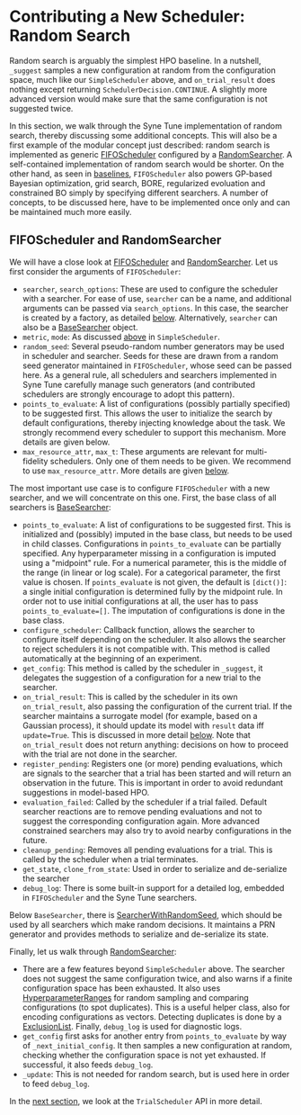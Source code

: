 # Contributing a New Scheduler: Random Search

Random search is arguably the simplest HPO baseline. In a nutshell, `_suggest`
samples a new configuration at random from the configuration space, much
like our `SimpleScheduler` above, and `on_trial_result` does nothing except
returning `SchedulerDecision.CONTINUE`. A slightly more advanced version would
make sure that the same configuration is not suggested twice.

In this section, we walk through the Syne Tune implementation of random search,
thereby discussing some additional concepts. This will also be a first example
of the modular concept just described: random search is implemented as generic
[FIFOScheduler](../../../syne_tune/optimizer/schedulers/fifo.py) configured by a
[RandomSearcher](../../../syne_tune/optimizer/schedulers/searchers/searcher.py).
A self-contained implementation of random search would be shorter. On the other
hand, as seen in [baselines](../../../syne_tune/optimizer/baselines.py),
`FIFOScheduler` also powers GP-based Bayesian optimization, grid search, BORE,
regularized evoluation and constrained BO simply by specifying different
searchers. A number of concepts, to be discussed here, have to be implemented
once only and can be maintained much more easily.


## FIFOScheduler and RandomSearcher

We will have a close look at
[FIFOScheduler](../../../syne_tune/optimizer/schedulers/fifo.py) and
[RandomSearcher](../../../syne_tune/optimizer/schedulers/searchers/searcher.py).
Let us first consider the arguments of `FIFOScheduler`:
* `searcher`, `search_options`: These are used to configure the scheduler with
  a searcher. For ease of use, `searcher` can be a name, and additional
  arguments can be passed via `search_options`. In this case, the searcher is
  created by a factory, as detailed [below](new_searcher.md). Alternatively,
  `searcher` can also be a
  [BaseSearcher](../../../syne_tune/optimizer/schedulers/searchers/searcher.py)
  object.
* `metric`, `mode`: As discussed [above](first_example.md#first-example) in
  `SimpleScheduler`.
* `random_seed`: Several pseudo-random number generators may be used in
  scheduler and searcher. Seeds for these are drawn from a random seed
  generator maintained in `FIFOScheduler`, whose seed can be passed here.
  As a general rule, all schedulers and searchers implemented in Syne Tune
  carefully manage such generators (and contributed schedulers are strongly
  encourage to adopt this pattern).
* `points_to_evaluate`: A list of configurations (possibly partially specified)
  to be suggested first. This allows the user to initialize the search by
  default configurations, thereby injecting knowledge about the task. We
  strongly recommend every scheduler to support this mechanism. More details
  are given below.
* `max_resource_attr`, `max_t`: These arguments are relevant for multi-fidelity
  schedulers. Only one of them needs to be given. We recommend to use
  `max_resource_attr`. More details are given
  [below](extend_async_hb.md#hyperbandscheduler).

The most important use case is to configure `FIFOScheduler` with a new searcher,
and we will concentrate on this one. First, the base class of all searchers is
[BaseSearcher](../../../syne_tune/optimizer/schedulers/searchers/searcher.py):
* `points_to_evaluate`: A list of configurations to be suggested first. This
  is initialized and (possibly) imputed in the base class, but needs to be used
  in child classes. Configurations in `points_to_evaluate` can be partially
  specified. Any hyperparameter missing in a configuration is imputed using a
  "midpoint" rule. For a numerical parameter, this is the middle of the
  range (in linear or log scale). For a categorical parameter, the first value
  is chosen.
  If `points_evaluate` is not given, the default is `[dict()]`: a single
  initial configuration is determined fully by the midpoint rule. In order not
  to use initial configurations at all, the user has to pass
  `points_to_evaluate=[]`. The imputation of configurations is done in the
  base class.
* `configure_scheduler`: Callback function, allows the searcher to configure
  itself depending on the scheduler. It also allows the searcher to reject
  schedulers it is not compatible with. This method is called automatically
  at the beginning of an experiment.
* `get_config`: This method is called by the scheduler in `_suggest`, it
  delegates the suggestion of a configuration for a new trial to the searcher.
* `on_trial_result`: This is called by the scheduler in its own
  `on_trial_result`, also passing the configuration of the current trial.
  If the searcher maintains a surrogate model (for example, based on a
  Gaussian process), it should update its model with `result` data iff
  `update=True`. This is discussed in more detail
  [below](extend_async_hb.md). Note that `on_trial_result` does not return
  anything: decisions on how to proceed with the trial are not done in the
  searcher.
* `register_pending`: Registers one (or more) pending evaluations, which
  are signals to the searcher that a trial has been started and will return
  an observation in the future. This is important in order to avoid redundant
  suggestions in model-based HPO.
* `evaluation_failed`: Called by the scheduler if a trial failed. Default
  searcher reactions are to remove pending evaluations and not to suggest
  the corresponding configuration again. More advanced constrained searchers
  may also try to avoid nearby configurations in the future.
* `cleanup_pending`: Removes all pending evaluations for a trial. This is
  called by the scheduler when a trial terminates.
* `get_state`, `clone_from_state`: Used in order to serialize and
  de-serialize the searcher
* `debug_log`: There is some built-in support for a detailed log, embedded in
  `FIFOScheduler` and the Syne Tune searchers.

Below `BaseSearcher`, there is
[SearcherWithRandomSeed](../../../syne_tune/optimizer/schedulers/searchers/searcher.py),
which should be used by all searchers which make random decisions. It maintains
a PRN generator and provides methods to serialize and de-serialize its state.

Finally, let us walk through
[RandomSearcher](../../../syne_tune/optimizer/schedulers/searchers/searcher.py):
* There are a few features beyond `SimpleScheduler` above. The searcher does
  not suggest the same configuration twice, and also warns if a finite
  configuration space has been exhausted. It also uses
  [HyperparameterRanges](../../../syne_tune/optimizer/schedulers/searchers/utils/hp_ranges.py)
  for random sampling and comparing configurations (to spot duplicates). This
  is a useful helper class, also for encoding configurations as vectors.
  Detecting duplicates is done by a
  [ExclusionList](../../../syne_tune.optimizer.schedulers.searchers.bayesopt.tuning_algorithms.common.py).
  Finally, `debug_log` is used for diagnostic logs.
* `get_config` first asks for another entry from `points_to_evaluate` by way
  of `_next_initial_config`. It then samples a new configuration at random,
  checking whether the configuration space is not yet exhausted. If successful,
  it also feeds `debug_log`.
* `_update`: This is not needed for random search, but is used here in order
  to feed `debug_log`.


In the [next section](trial_scheduler_api.md), we look at the `TrialScheduler`
API in more detail.
